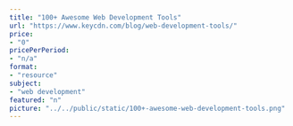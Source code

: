 ```yaml
---
title: "100+ Awesome Web Development Tools"
url: "https://www.keycdn.com/blog/web-development-tools/"
price: 
- "0"
pricePerPeriod: 
- "n/a"
format: 
- "resource"
subject: 
- "web development"
featured: "n"
picture: "../../public/static/100+-awesome-web-development-tools.png"
---
```

